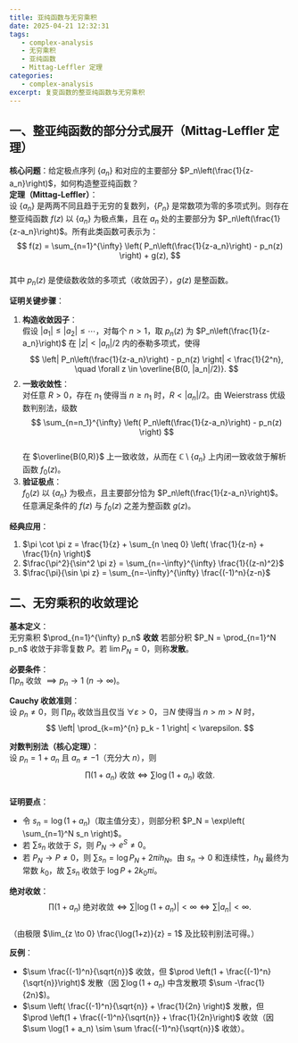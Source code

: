 ```yaml
---
title: 亚纯函数与无穷乘积
date: 2025-04-21 12:32:31
tags:
   - complex-analysis
   - 无穷乘积
   - 亚纯函数
   - Mittag-Leffler 定理
categories:
   - complex-analysis
excerpt: 复变函数的整亚纯函数与无穷乘积
---
```

## **一、整亚纯函数的部分分式展开（Mittag-Leffler 定理）**
**核心问题**：给定极点序列 $\{a_n\}$ 和对应的主要部分 $P_n\left(\frac{1}{z-a_n}\right)$，如何构造整亚纯函数？  
**定理（Mittag-Leffler）**：  
设 $\{a_n\}$ 是两两不同且趋于无穷的复数列，$\{P_n\}$ 是常数项为零的多项式列。则存在整亚纯函数 $f(z)$ 以 $\{a_n\}$ 为极点集，且在 $a_n$ 处的主要部分为 $P_n\left(\frac{1}{z-a_n}\right)$。所有此类函数可表示为：  
$$
f(z) = \sum_{n=1}^{\infty} \left( P_n\left(\frac{1}{z-a_n}\right) - p_n(z) \right) + g(z),
$$  
其中 $p_n(z)$ 是使级数收敛的多项式（收敛因子），$g(z)$ 是整函数。

**证明关键步骤**：  
1. **构造收敛因子**：  
   假设 $|a_1| \leq |a_2| \leq \cdots$，对每个 $n>1$，取 $p_n(z)$ 为 $P_n\left(\frac{1}{z-a_n}\right)$ 在 $|z| < |a_n|/2$ 内的泰勒多项式，使得  
   $$
   \left| P_n\left(\frac{1}{z-a_n}\right) - p_n(z) \right| < \frac{1}{2^n}, \quad \forall z \in \overline{B(0, |a_n|/2)}.
   $$  
2. **一致收敛性**：  
   对任意 $R>0$，存在 $n_1$ 使得当 $n \geq n_1$ 时，$R < |a_n|/2$。由 Weierstrass 优级数判别法，级数  
   $$
   \sum_{n=n_1}^{\infty} \left( P_n\left(\frac{1}{z-a_n}\right) - p_n(z) \right)
   $$  
   在 $\overline{B(0,R)}$ 上一致收敛，从而在 $\mathbb{C} \setminus \{a_n\}$ 上内闭一致收敛于解析函数 $f_0(z)$。  
3. **验证极点**：  
   $f_0(z)$ 以 $\{a_n\}$ 为极点，且主要部分恰为 $P_n\left(\frac{1}{z-a_n}\right)$。任意满足条件的 $f(z)$ 与 $f_0(z)$ 之差为整函数 $g(z)$。

**经典应用**：  
1. $\pi \cot \pi z = \frac{1}{z} + \sum_{n \neq 0} \left( \frac{1}{z-n} + \frac{1}{n} \right)$  
2. $\frac{\pi^2}{\sin^2 \pi z} = \sum_{n=-\infty}^{\infty} \frac{1}{(z-n)^2}$  
3. $\frac{\pi}{\sin \pi z} = \sum_{n=-\infty}^{\infty} \frac{(-1)^n}{z-n}$  

## **二、无穷乘积的收敛理论**
**基本定义**：  
无穷乘积 $\prod_{n=1}^{\infty} p_n$ **收敛** 若部分积 $P_N = \prod_{n=1}^N p_n$ 收敛于非零复数 $P$。若 $\lim P_N = 0$，则称**发散**。

**必要条件**：  
$\prod p_n$ 收敛 $\implies p_n \to 1 \ (n \to \infty)$。

**Cauchy 收敛准则**：  
设 $p_n \neq 0$，则 $\prod p_n$ 收敛当且仅当 $\forall \varepsilon > 0$，$\exists N$ 使得当 $n > m > N$ 时，  
$$
\left| \prod_{k=m}^{n} p_k - 1 \right| < \varepsilon.
$$

**对数判别法（核心定理）**：  
设 $p_n = 1 + a_n$ 且 $a_n \neq -1$（充分大 $n$），则  
$$
\prod (1 + a_n) \ \text{收敛} \iff \sum \log(1 + a_n) \ \text{收敛}.
$$  
**证明要点**：  
- 令 $s_n = \log(1 + a_n)$（取主值分支），则部分积 $P_N = \exp\left( \sum_{n=1}^N s_n \right)$。  
- 若 $\sum s_n$ 收敛于 $S$，则 $P_N \to e^S \neq 0$。  
- 若 $P_N \to P \neq 0$，则 $\sum s_n = \log P_N + 2\pi i h_N$。由 $s_n \to 0$ 和连续性，$h_N$ 最终为常数 $k_0$，故 $\sum s_n$ 收敛于 $\log P + 2k_0\pi i$。

**绝对收敛**：  
$$
\prod (1 + a_n) \ \text{绝对收敛} \iff \sum |\log(1 + a_n)| < \infty \iff \sum |a_n| < \infty.
$$  
（由极限 $\lim_{z \to 0} \frac{\log(1+z)}{z} = 1$ 及比较判别法可得。）

**反例**：  
- $\sum \frac{(-1)^n}{\sqrt{n}}$ 收敛，但 $\prod \left(1 + \frac{(-1)^n}{\sqrt{n}}\right)$ 发散（因 $\sum \log(1 + a_n)$ 中含发散项 $\sum -\frac{1}{2n}$)。  
- $\sum \left( \frac{(-1)^n}{\sqrt{n}} + \frac{1}{2n} \right)$ 发散，但 $\prod \left(1 + \frac{(-1)^n}{\sqrt{n}} + \frac{1}{2n}\right)$ 收敛（因 $\sum \log(1 + a_n) \sim \sum \frac{(-1)^n}{\sqrt{n}}$ 收敛）。
